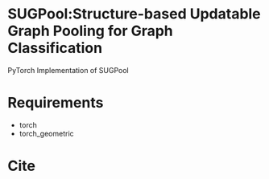 # SUGPool:Structure-based Updatable Graph Pooling for Graph Classification
PyTorch Implementation of SUGPool

# Requirements
- torch
- torch_geometric

# Cite

